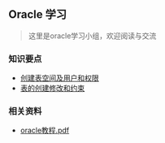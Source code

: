 ## Oracle 学习
> 这里是oracle学习小组，欢迎阅读与交流

### 知识要点

- [创建表空间及用户和权限](./创建表空间及用户和权限.md)
- [表的创建修改和约束](./表的创建修改和约束.md)

### 相关资料

- [oracle教程.pdf](./oracle教程.pdf)
